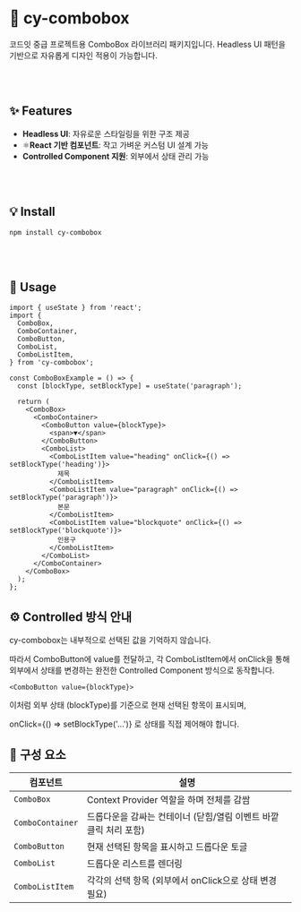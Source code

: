# 📜 cy-combobox

코드잇 중급 프로젝트용 ComboBox 라이브러리 패키지입니다.
Headless UI 패턴을 기반으로 자유롭게 디자인 적용이 가능합니다.

<br></br>

## ✨ Features

- **Headless UI**: 자유로운 스타일링을 위한 구조 제공
- ⚛**React 기반 컴포넌트**: 작고 가벼운 커스텀 UI 설계 가능
- **Controlled Component 지원**: 외부에서 상태 관리 가능

<br></br>

## 💡 Install

```bash
npm install cy-combobox
```

<br></br>

## 🔨 Usage

```tsx
import { useState } from 'react';
import {
  ComboBox,
  ComboContainer,
  ComboButton,
  ComboList,
  ComboListItem,
} from 'cy-combobox';

const ComboBoxExample = () => {
  const [blockType, setBlockType] = useState('paragraph');

  return (
    <ComboBox>
      <ComboContainer>
        <ComboButton value={blockType}>
          <span>▼</span>
        </ComboButton>
        <ComboList>
          <ComboListItem value="heading" onClick={() => setBlockType('heading')}>
            제목
          </ComboListItem>
          <ComboListItem value="paragraph" onClick={() => setBlockType('paragraph')}>
            본문
          </ComboListItem>
          <ComboListItem value="blockquote" onClick={() => setBlockType('blockquote')}>
            인용구
          </ComboListItem>
        </ComboList>
      </ComboContainer>
    </ComboBox>
  );
};

```

## ⚙️ Controlled 방식 안내
cy-combobox는 내부적으로 선택된 값을 기억하지 않습니다.

따라서 ComboButton에 value를 전달하고, 각 ComboListItem에서 onClick을 통해 외부에서 상태를 변경하는 완전한 Controlled Component 방식으로 동작합니다.

```tsx
<ComboButton value={blockType}>
```
이처럼 외부 상태 (blockType)를 기준으로 현재 선택된 항목이 표시되며,

onClick={() => setBlockType('...')} 로 상태를 직접 제어해야 합니다.

## 🧩 구성 요소
| 컴포넌트             | 설명                                     |
| ---------------- | -------------------------------------- |
| `ComboBox`       | Context Provider 역할을 하며 전체를 감쌈         |
| `ComboContainer` | 드롭다운을 감싸는 컨테이너 (닫힘/열림 이벤트 바깥 클릭 처리 포함) |
| `ComboButton`    | 현재 선택된 항목을 표시하고 드롭다운 토글                |
| `ComboList`      | 드롭다운 리스트를 렌더링                          |
| `ComboListItem`  | 각각의 선택 항목 (외부에서 onClick으로 상태 변경 필요)    |
